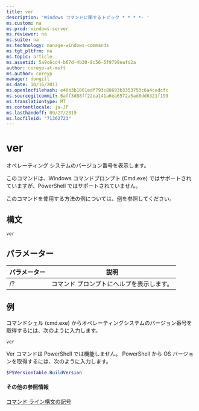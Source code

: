 ```yaml
---
title: ver
description: 'Windows コマンドに関するトピック * * * *- '
ms.custom: na
ms.prod: windows-server
ms.reviewer: na
ms.suite: na
ms.technology: manage-windows-commands
ms.tgt_pltfrm: na
ms.topic: article
ms.assetid: 5a9c6cd4-b67d-4b30-8c56-5f9798eafd2a
author: coreyp-at-msft
ms.author: coreyp
manager: dongill
ms.date: 10/16/2017
ms.openlocfilehash: e48b3b1061edf793c88693b3353753c6a4cedcfc
ms.sourcegitcommit: 6aff3d88ff22ea141a6ea6572a5ad8dd6321f199
ms.translationtype: MT
ms.contentlocale: ja-JP
ms.lasthandoff: 09/27/2019
ms.locfileid: "71362723"
---
```

# <a name="ver"></a>ver



オペレーティング システムのバージョン番号を表示します。

このコマンドは、Windows コマンドプロンプト (Cmd.exe) ではサポートされていますが、PowerShell ではサポートされていません。

このコマンドを使用する方法の例については、[例](#BKMK_examples)を参照してください。

## <a name="syntax"></a>構文

```
ver
```

## <a name="parameters"></a>パラメーター

|パラメーター|説明|
|---------|-----------|
|/?|コマンド プロンプトにヘルプを表示します。|

## <a name="BKMK_examples"></a>例

コマンドシェル (cmd.exe) からオペレーティングシステムのバージョン番号を取得するには、次のように入力します。

```
ver
```

Ver コマンドは PowerShell では機能しません。 PowerShell から OS バージョンを取得するには、次のように入力します。

```powershell
$PSVersionTable.BuildVersion
````


#### <a name="additional-references"></a>その他の参照情報

[コマンド ライン構文の記号](command-line-syntax-key.md)
